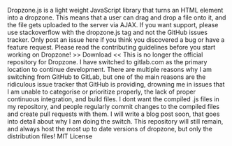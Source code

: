 Dropzone.js is a light weight JavaScript library that turns an HTML element into a dropzone. This means that a user can drag and drop a file onto it, and the file gets uploaded to the server via AJAX. If you want support, please use stackoverflow with the dropzone.js tag and not the GitHub issues tracker. Only post an issue here if you think you discovered a bug or have a feature request. Please read the contributing guidelines before you start working on Dropzone! >> Download << This is no longer the official repository for Dropzone. I have switched to gitlab.com as the primary location to continue development. There are multiple reasons why I am switching from GitHub to GitLab, but one of the main reasons are the ridiculous issue tracker that GitHub is providing, drowning me in issues that I am unable to categorise or prioritize properly, the lack of proper continuous integration, and build files. I dont want the compiled .js files in my repository, and people regularly commit changes to the compiled files and create pull requests with them. I will write a blog post soon, that goes into detail about why I am doing the switch. This repository will still remain, and always host the most up to date versions of dropzone, but only the distribution files! MIT License